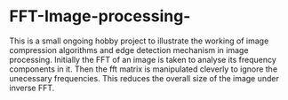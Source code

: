 # FFT-Image-processing-
This is a small ongoing hobby project to illustrate the working of image compression algorithms and edge detection mechanism in image processing.
Initially the FFT of an image is taken to analyse its frequency components in it. Then the fft matrix is manipulated cleverly to ignore the unecessary frequencies. This reduces the overall size of the image under inverse FFT. 
